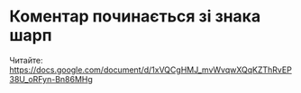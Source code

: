 # Коментар починається зі знака шарп #
Читайте: https://docs.google.com/document/d/1xVQCgHMJ_mvWvqwXQqKZThRvEP38U_oRFyn-Bn86MHg
